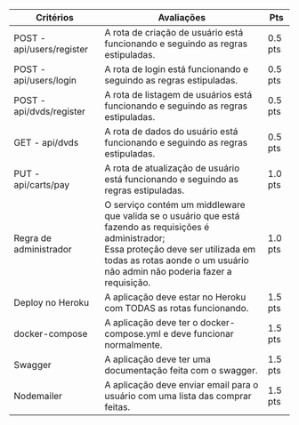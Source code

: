 | Critérios                 | Avaliações                                                                                                                                                                                                                 | Pts     |
| ------------------------- | -------------------------------------------------------------------------------------------------------------------------------------------------------------------------------------------------------------------------- | ------- |
| POST - api/users/register | A rota de criação de usuário está funcionando e seguindo as regras estipuladas.                                                                                                                                            | 0.5 pts |
| POST - api/users/login    | A rota de login está funcionando e seguindo as regras estipuladas.                                                                                                                                                         | 0.5 pts |
| POST - api/dvds/register  | A rota de listagem de usuários está funcionando e seguindo as regras estipuladas.                                                                                                                                          | 0.5 pts |
| GET - api/dvds            | A rota de dados do usuário está funcionando e seguindo as regras estipuladas.                                                                                                                                              | 0.5 pts |
| PUT - api/carts/pay       | A rota de atualização de usuário está funcionando e seguindo as regras estipuladas.                                                                                                                                        | 1.0 pts |
| Regra de administrador    | O serviço contém um middleware que valida se o usuário que está fazendo as requisições é administrador;<br>Essa proteção deve ser utilizada em todas as rotas aonde o um usuário não admin não poderia fazer a requisição. | 1.0 pts |
| Deploy no Heroku          | A aplicação deve estar no Heroku com TODAS as rotas funcionando.                                                                                                                                                           | 1.5 pts |
| docker-compose            | A aplicação deve ter o docker-compose.yml e deve funcionar normalmente.                                                                                                                                                    | 1.5 pts |
| Swagger                   | A aplicação deve ter uma documentação feita com o swagger.                                                                                                                                                                 | 1.5 pts |
| Nodemailer                | A aplicação deve enviar email para o usuário com uma lista das comprar feitas.                                                                                                                                             | 1.5 pts |

